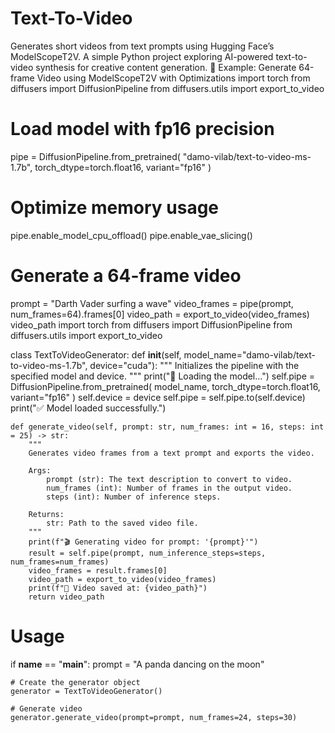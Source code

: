 # Text-To-Video
Generates short videos from text prompts using Hugging Face’s ModelScopeT2V. A simple Python project exploring AI-powered text-to-video synthesis for creative content generation.
🚀 Example: Generate 64-frame Video using ModelScopeT2V with Optimizations
import torch
from diffusers import DiffusionPipeline
from diffusers.utils import export_to_video

# Load model with fp16 precision
pipe = DiffusionPipeline.from_pretrained(
    "damo-vilab/text-to-video-ms-1.7b",
    torch_dtype=torch.float16,
    variant="fp16"
)

# Optimize memory usage
pipe.enable_model_cpu_offload()
pipe.enable_vae_slicing()

# Generate a 64-frame video
prompt = "Darth Vader surfing a wave"
video_frames = pipe(prompt, num_frames=64).frames[0]
video_path = export_to_video(video_frames)
video_path
import torch
from diffusers import DiffusionPipeline
from diffusers.utils import export_to_video

class TextToVideoGenerator:
    def __init__(self, model_name="damo-vilab/text-to-video-ms-1.7b", device="cuda"):
        """
        Initializes the pipeline with the specified model and device.
        """
        print("🔄 Loading the model...")
        self.pipe = DiffusionPipeline.from_pretrained(
            model_name,
            torch_dtype=torch.float16,
            variant="fp16"
        )
        self.device = device
        self.pipe = self.pipe.to(self.device)
        print("✅ Model loaded successfully.")

    def generate_video(self, prompt: str, num_frames: int = 16, steps: int = 25) -> str:
        """
        Generates video frames from a text prompt and exports the video.

        Args:
            prompt (str): The text description to convert to video.
            num_frames (int): Number of frames in the output video.
            steps (int): Number of inference steps.

        Returns:
            str: Path to the saved video file.
        """
        print(f"🎬 Generating video for prompt: '{prompt}'")
        result = self.pipe(prompt, num_inference_steps=steps, num_frames=num_frames)
        video_frames = result.frames[0]
        video_path = export_to_video(video_frames)
        print(f"📁 Video saved at: {video_path}")
        return video_path

# Usage
if __name__ == "__main__":
    prompt = "A panda dancing on the moon"
    
    # Create the generator object
    generator = TextToVideoGenerator()

    # Generate video
    generator.generate_video(prompt=prompt, num_frames=24, steps=30)
